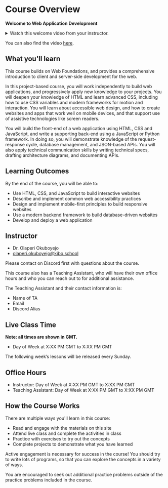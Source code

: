# Course Overview

**Welcome to Web Application Development**

<details><summary>Watch this welcome video from your instructor.</summary>

<div style="position: relative; padding-bottom: 62.5%; height: 0;"><iframe src="https://www.youtube.com/embed/5RE1Y-1GfPM" frameborder="0" webkitallowfullscreen mozallowfullscreen allowfullscreen style="position: absolute; top: 0; left: 0; width: 100%; height: 100%;"></iframe></div>

</details>

You can also find the video [here](https://youtu.be/5RE1Y-1GfPM).

## What you'll learn

This course builds on Web Foundations, and provides a comprehensive introduction to client and server-side development for the web. 

In this project-based course, you will work independently to build web applications, and progressively apply new knowledge to your projects. You will deepen your knowledge of HTML and learn advanced CSS, including how to use CSS variables and modern frameworks for motion and interaction. You will learn about accessible web design, and how to create websites and apps that work well on mobile devices, and that support use of assistive technologies like screen readers.

You will build the front-end of a web application using HTML, CSS and JavaScript, and write a supporting back-end using a JavaScript or Python framework. In doing so, you will demonstrate knowledge of the request-response cycle, database management, and JSON-based APIs. You will also apply technical communication skills by writing technical specs, drafting architecture diagrams, and documenting APIs.

## Learning Outcomes

By the end of the course, you will be able to:

- Use HTML, CSS, and JavaScript to build interactive websites
- Describe and implement common web accessibility practices 
- Design and implement mobile-first principles to build responsive websites
- Use a modern backend framework to build database-driven websites
- Develop and deploy a web application

## Instructor

- Dr. Olaperi Okuboyejo
- [olaperi.okuboyejo@kibo.school](mailto:olaperi.okuboyejo@kibo.school)

Please contact on Discord first with questions about the course.

This course also has a Teaching Assistant, who will have their own office hours and who you can reach out to for additional assistance.  

The Teaching Assistant and their contact information is:

- Name of TA
- Email
- Discord Alias

## Live Class Time
<!-- UPDATE EACH TERM -->
**Note: all times are shown in GMT.**

- Day of Week at X:XX PM GMT to X:XX PM GMT

The following week’s lessons will be released every Sunday.

## Office Hours
<!-- UPDATE EACH TERM -->
- Instructor: Day of Week at X:XX PM GMT to X:XX PM GMT
- Teaching Assistant: Day of Week at X:XX PM GMT to X:XX PM GMT

## How the Course Works

There are multiple ways you'll learn in this course:

- Read and engage with the materials on this site
- Attend live class and complete the activities in class
- Practice with exercises to try out the concepts
- Complete projects to demonstrate what you have learned

Active engagement is necessary for success in the course! You should try to write lots of programs, so that you can explore the concepts in a variety of ways.

You are encouraged to seek out additional practice problems outside of the practice problems included in the course.
